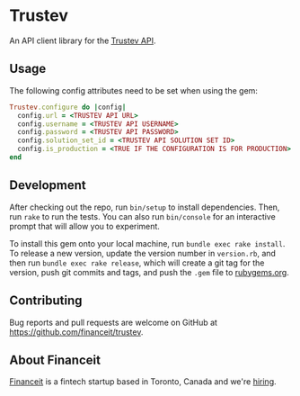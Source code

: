 # Trustev

An API client library for the [Trustev API][trustev_api].

## Usage

The following config attributes need to be set when using the gem:

```ruby
Trustev.configure do |config|
  config.url = <TRUSTEV API URL>
  config.username = <TRUSTEV API USERNAME>
  config.password = <TRUSTEV API PASSWORD>
  config.solution_set_id = <TRUSTEV API SOLUTION SET ID>
  config.is_production = <TRUE IF THE CONFIGURATION IS FOR PRODUCTION>
end
```

## Development

After checking out the repo, run `bin/setup` to install dependencies. Then, run `rake` to run the tests. You can also run `bin/console` for an interactive prompt that will allow you to experiment.

To install this gem onto your local machine, run `bundle exec rake install`. To release a new version, update the version number in `version.rb`, and then run `bundle exec rake release`, which will create a git tag for the version, push git commits and tags, and push the `.gem` file to [rubygems.org](https://rubygems.org).

## Contributing

Bug reports and pull requests are welcome on GitHub at https://github.com/financeit/trustev.

## About Financeit

[Financeit] is a fintech startup based in Toronto, Canada and we're [hiring].

[trustev_api]: https://trustev.com/
[financeit]: https://www.financeit.io/
[hiring]: https://www.financeit.io/ca/en/careers
